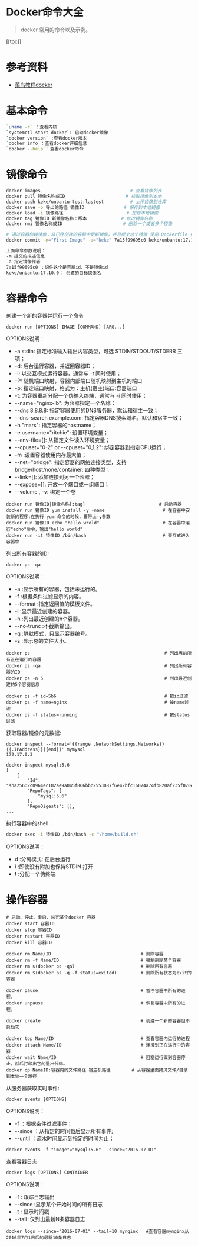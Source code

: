 # Docker命令大全

> docker 常用的命令以及示例。

[[toc]]

# 参考资料

* [菜鸟教程docker](https://www.runoob.com/docker)


# 基本命令

```bash
`uname -r` ：查看内核
`systemctl start docker`: 启动docker镜像
`docker version` :查看docker版本
`docker info`：查看docker详细信息
`docker --help`：查看docker命令
```


# 镜像命令

```bash
docker images                                  # 查看镜像列表
​docker pull 镜像名称或ID                       # 拉取镜像到本地
​docker push keke/unbantu-test:lastest          # 上传镜像到仓库
​docker save -o 导出的路径 镜像ID               # 保存到本地镜像
​docker load -i 镜像路径                        # 加载本地镜像
​docker tag 镜像ID 新镜像名称：版本             # 修改镜像名称
docker rmi 镜像名称或ID                      ​ # 删除一个或者多个镜像

# 通过容器创建镜像：从已经创建的容器中更新镜像，并且提交这个镜像 使用 Dockerfile 指令来创建一个新的镜像 下面通过已存在的容器创建一个新的镜像。
docker commit -m="First Image" -a="keke" 7a15f99695c0 keke/unbantu:17.10.0

上面命令参数说明：
-m 提交的描述信息
-a 指定镜像作者
7a15f99695c0 ：记住这个是容器id，不是镜像id
keke/unbantu:17.10.0： 创建的目标镜像名
```

# 容器命令

创建一个新的容器并运行一个命令
```
docker run [OPTIONS] IMAGE [COMMAND] [ARG...]
```
OPTIONS说明：

* -a stdin: 指定标准输入输出内容类型，可选 STDIN/STDOUT/STDERR 三项；
* -d: 后台运行容器，并返回容器ID；
* -i: 以交互模式运行容器，通常与 -t 同时使用；
* -P: 随机端口映射，容器内部端口随机映射到主机的端口
* -p: 指定端口映射，格式为：主机(宿主)端口:容器端口
* -t: 为容器重新分配一个伪输入终端，通常与 -i 同时使用；
* --name="nginx-lb": 为容器指定一个名称；
* --dns 8.8.8.8: 指定容器使用的DNS服务器，默认和宿主一致；
* --dns-search example.com: 指定容器DNS搜索域名，默认和宿主一致；
* -h "mars": 指定容器的hostname；
* -e username="ritchie": 设置环境变量；
* --env-file=[]: 从指定文件读入环境变量；
* --cpuset="0-2" or --cpuset="0,1,2": 绑定容器到指定CPU运行；
* -m :设置容器使用内存最大值；
* --net="bridge": 指定容器的网络连接类型，支持 bridge/host/none/container: 四种类型；
* --link=[]: 添加链接到另一个容器；
* --expose=[]: 开放一个端口或一组端口；
* --volume , -v: 绑定一个卷


```
docker run 镜像ID|镜像名称[:tag]                            # 启动容器
docker run 镜像ID yum install -y -name                      # 在容器中安装新的程序:在执行 yum 命令的时候，要带上-y参数
docker run 镜像ID echo "hello wrold"                        # 在容器中运行"echo"命令，输出"hello world"
docker run -it 镜像ID /bin/bash                             # 交互式进入容器中
```

列出所有容器的ID:
```
docker ps -qa        
```

OPTIONS说明：

* -a :显示所有的容器，包括未运行的。
* -f :根据条件过滤显示的内容。
* --format :指定返回值的模板文件。
* -l :显示最近创建的容器。
* -n :列出最近创建的n个容器。
* --no-trunc :不截断输出。
* -q :静默模式，只显示容器编号。
* -s :显示总的文件大小。

```
docker ps                                                   # 列出当前所有正在运行的容器
docker ps -qa                                               # 列出所有容器的ID
docker ps -n 5                                              # 列出最近创建的5个容器信息

docker ps -f id=5b6                                         # 按id过滤
docker ps -f name=nginx                                     # 按name过滤
docker ps -f status=running                                 # 按status过滤
```

获取容器/镜像的元数据:
```
docker inspect --format='{{range .NetworkSettings.Networks}}{{.IPAddress}}{{end}}' mymysql
172.17.0.3

docker inspect mysql:5.6
[
    {
        "Id": "sha256:2c0964ec182ae9a045f866bbc2553087f6e42bfc16074a74fb820af235f070ec",
        "RepoTags": [
            "mysql:5.6"
        ],
        "RepoDigests": [],
...
```

执行容器中的shell：

```bash
docker exec -i 镜像ID /bin/bash -c "/home/build.sh"         
```

OPTIONS说明：
- d :分离模式: 在后台运行
- i :即使没有附加也保持STDIN 打开
- t :分配一个伪终端

# 操作容器

```
# 启动、停止、重启、杀死某个docker 容器
docker start 容器ID
docker stop 容器ID
docker restart 容器ID
docker kill 容器ID

docker rm Name/ID                                  # 删除容器
docker rm -f Name/ID                               # 强制删除某个容器
docker rm $(docker ps -qa)                         # 删除所有容器
docker rm $(docker ps -q -f status=exited)         # 删除所有状态为exit的容器

docker pause                                       # 暂停容器中所有的进程。
docker unpause                                     # 恢复容器中所有的进程。

docker create                                      # 创建一个新的容器但不启动它

docker top Name/ID                                 # 查看容器内运行的进程
docker attach Name/ID                              # 连接到正在运行中的容器
docker wait Name/ID                                # 阻塞运行直到容器停止，然后打印出它的退出代码。
docker cp NameID:容器内的文件路径 宿主机路径        # 从容器里面拷贝文件/目录到本地一个路径

```

从服务器获取实时事件:
```
docker events [OPTIONS]
```
OPTIONS说明：
- -f ：根据条件过滤事件；
- --since ：从指定的时间戳后显示所有事件;
- --until ：流水时间显示到指定的时间为止；

```
docker events -f "image"="mysql:5.6" --since="2016-07-01" 
```

查看容器日志
```
docker logs [OPTIONS] CONTAINER
```
OPTIONS说明：
- -f : 跟踪日志输出
- --since :显示某个开始时间的所有日志
- -t : 显示时间戳
- --tail :仅列出最新N条容器日志

```
docker logs --since="2016-07-01" --tail=10 mynginx   #查看容器mynginx从2016年7月1日后的最新10条日志
```